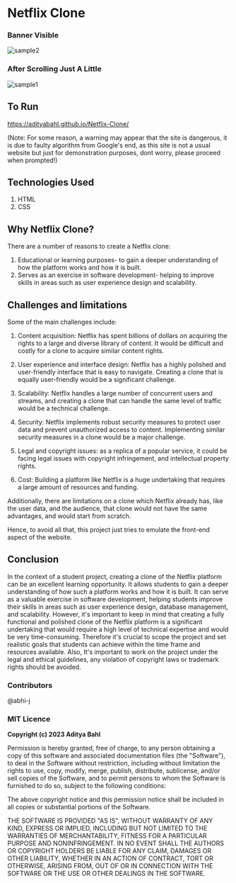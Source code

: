 # Netflix Clone

### Banner Visible

![sample2](https://user-images.githubusercontent.com/90335449/213012905-94442d52-fa9a-4978-9d03-9fe21bdd8cb1.png)

### After Scrolling Just A Little

![sample1](https://user-images.githubusercontent.com/90335449/213012882-1bd1fe78-c90a-4bbb-826e-5591da94fd12.png)

## To Run

https://adityabahl.github.io/Netflix-Clone/

(Note: For some reason, a warning may appear that the site is dangerous, it is due to faulty algorithm from Google's end, as this site is not a usual website but just for demonstration purposes, dont worry, please proceed when prompted!)

## Technologies Used

1. HTML
2. CSS

## Why Netflix Clone?

There are a number of reasons to create a Netflix clone:

1. Educational or learning purposes- to gain a deeper understanding of how the platform works and how it is built.
2. Serves as an exercise in software development- helping to improve skills in areas such as user experience design and scalability.

## Challenges and limitations

Some of the main challenges include:

1. Content acquisition: Netflix has spent billions of dollars on acquiring the rights to a large and diverse library of content. It would be difficult and costly for a clone to acquire similar content rights.

2. User experience and interface design: Netflix has a highly polished and user-friendly interface that is easy to navigate. Creating a clone that is equally user-friendly would be a significant challenge.

3. Scalability: Netflix handles a large number of concurrent users and streams, and creating a clone that can handle the same level of traffic would be a technical challenge.

4. Security: Netflix implements robust security measures to protect user data and prevent unauthorized access to content. Implementing similar security measures in a clone would be a major challenge.

5. Legal and copyright issues: as a replica of a popular service, it could be facing legal issues with copyright infringement, and intellectual property rights.

6. Cost: Building a platform like Netflix is a huge undertaking that requires a large amount of resources and funding.

Additionally, there are limitations on a clone which Netflix already has, like the user data, and the audience, that clone would not have the same advantages, and would start from scratch.

Hence, to avoid all that, this project just tries to emulate the front-end aspect of the website.

## Conclusion

In the context of a student project, creating a clone of the Netflix platform can be an excellent learning opportunity. It allows students to gain a deeper understanding of how such a platform works and how it is built. It can serve as a valuable exercise in software development, helping students improve their skills in areas such as user experience design, database management, and scalability. However, it's important to keep in mind that creating a fully functional and polished clone of the Netflix platform is a significant undertaking that would require a high level of technical expertise and would be very time-consuming. Therefore it's crucial to scope the project and set realistic goals that students can achieve within the time frame and resources available. Also, It's important to work on the project under the legal and ethical guidelines, any violation of copyright laws or trademark rights should be avoided.

### Contributors

@abhi-j

### MIT Licence

**Copyright (c) 2023 Aditya Bahl**

Permission is hereby granted, free of charge, to any person obtaining a copy of this software and associated documentation files (the "Software"), to deal in the Software without restriction, including without limitation the rights to use, copy, modify, merge, publish, distribute, sublicense, and/or sell copies of the Software, and to permit persons to whom the Software is furnished to do so, subject to the following conditions:

The above copyright notice and this permission notice shall be included in all copies or substantial portions of the Software.

THE SOFTWARE IS PROVIDED "AS IS", WITHOUT WARRANTY OF ANY KIND, EXPRESS OR IMPLIED, INCLUDING BUT NOT LIMITED TO THE WARRANTIES OF MERCHANTABILITY, FITNESS FOR A PARTICULAR PURPOSE AND NONINFRINGEMENT. IN NO EVENT SHALL THE AUTHORS OR COPYRIGHT HOLDERS BE LIABLE FOR ANY CLAIM, DAMAGES OR OTHER LIABILITY, WHETHER IN AN ACTION OF CONTRACT, TORT OR OTHERWISE, ARISING FROM, OUT OF OR IN CONNECTION WITH THE SOFTWARE OR THE USE OR OTHER DEALINGS IN THE SOFTWARE.
